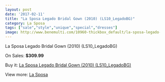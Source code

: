 ```yaml
---
layout: post
date: '2017-02-11'
title: "La Sposa Legado Bridal Gown (2010) (LS10_LegadoBG)"
category: La Sposa
tags: ["sale","style","unique","special","dresses"]
image: http://www.benemulti.com/10960-thickbox_default/la-sposa-legado-bridal-gown-2010-ls10legadobg.jpg
---
```

La Sposa Legado Bridal Gown (2010) (LS10_LegadoBG)

On Sales: **$309.99**
<a href="https://www.benemulti.com/en/la-sposa/4094-la-sposa-legado-bridal-gown-2010-ls10legadobg.html"><amp-img layout="responsive" width="600" height="600" src="//www.benemulti.com/10960-thickbox_default/la-sposa-legado-bridal-gown-2010-ls10legadobg.jpg" alt="La Sposa Legado Bridal Gown (2010) (LS10_LegadoBG) 0" /></a>
<a href="https://www.benemulti.com/en/la-sposa/4094-la-sposa-legado-bridal-gown-2010-ls10legadobg.html"><amp-img layout="responsive" width="600" height="600" src="//www.benemulti.com/10962-thickbox_default/la-sposa-legado-bridal-gown-2010-ls10legadobg.jpg" alt="La Sposa Legado Bridal Gown (2010) (LS10_LegadoBG) 1" /></a>
<a href="https://www.benemulti.com/en/la-sposa/4094-la-sposa-legado-bridal-gown-2010-ls10legadobg.html"><amp-img layout="responsive" width="600" height="600" src="//www.benemulti.com/10961-thickbox_default/la-sposa-legado-bridal-gown-2010-ls10legadobg.jpg" alt="La Sposa Legado Bridal Gown (2010) (LS10_LegadoBG) 2" /></a>

Buy it: [La Sposa Legado Bridal Gown (2010) (LS10_LegadoBG)](https://www.benemulti.com/en/la-sposa/4094-la-sposa-legado-bridal-gown-2010-ls10legadobg.html "La Sposa Legado Bridal Gown (2010) (LS10_LegadoBG)")

View more: [La Sposa](https://www.benemulti.com/en/38-la-sposa "La Sposa")